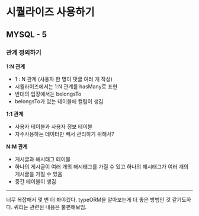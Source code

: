 # 시퀄라이즈 사용하기

## MYSQL - 5

### 관계 정의하기

**1:N 관계**

- 1 : N 관계 (사용자 한 명이 댓글 여러 개 작성)
- 시퀄라이즈에서는 1:N 관계를 hasMany로 표현
- 반대의 입장에서는 belongsTo
- belongsTo가 있는 테이블에 컬럼이 생김

**1:1 관계**

- 사용자 테이블과 사용자 정보 테이블
- 자주사용하는 데이터만 빼서 관리하기 위해서?

**N:M 관계**

- 게시글과 해시태그 테이블
- 하나의 게시글이 여러 개의 해시태그를 가질 수 있고 하나의 해시태그가 여러 개의 게시글을 가질 수 있음
- 중간 테이블이 생김

---

너무 복잡해서 몇 번 더 봐야겠다. typeORM을 알아보는게 더 좋은 방법인 것 같기도하다.
쿼리는 관련된 내용은 불편해보임.
